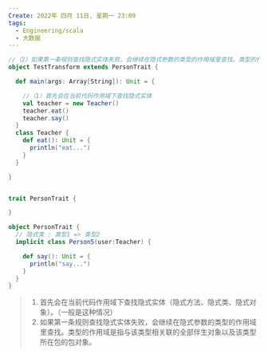 ```yaml
---
Create: 2022年 四月 11日, 星期一 23:09
tags: 
  - Engineering/scala
  - 大数据
---
```


```scala
//（2）如果第一条规则查找隐式实体失败，会继续在隐式参数的类型的作用域里查找。类型的作用域是指与该类型相关联的全部伴生模块，
object TestTransform extends PersonTrait {

  def main(args: Array[String]): Unit = {

    //（1）首先会在当前代码作用域下查找隐式实体
    val teacher = new Teacher()
    teacher.eat()
    teacher.say()
  }
  class Teacher {
    def eat(): Unit = {
      println("eat...")
    }
  }

}


trait PersonTrait {

}

object PersonTrait {
  // 隐式类 : 类型1 => 类型2
  implicit class Person5(user:Teacher) {

    def say(): Unit = {
      println("say...")
    }
  }
}
```



> 1. 首先会在当前代码作用域下查找隐式实体（隐式方法、隐式类、隐式对象）。（一般是这种情况）
> 2. 如果第一条规则查找隐式实体失败，会继续在隐式参数的类型的作用域里查找。类型的作用域是指与该类型相关联的全部伴生对象以及该类型所在包的包对象。





